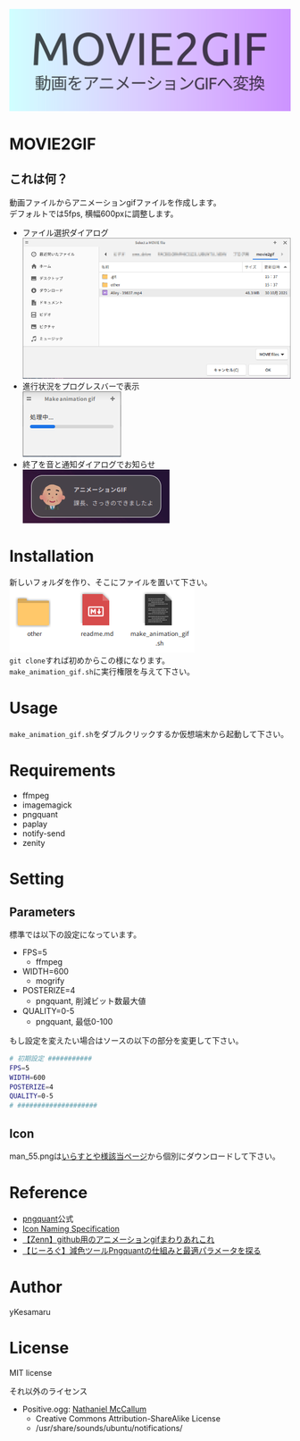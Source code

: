 ![bannar](other/bannar.png)
# MOVIE2GIF
## これは何？
動画ファイルからアニメーションgifファイルを作成します。  
デフォルトでは5fps, 横幅600pxに調整します。  
- ファイル選択ダイアログ
![](other/select.png)
- 進行状況をプログレスバーで表示  
![](other/progress_bar.png)  
- 終了を音と通知ダイアログでお知らせ  
![](other/dialog.png)  
# Installation
新しいフォルダを作り、そこにファイルを置いて下さい。  
![](other/dir.png)  
`git clone`すれば初めからこの様になります。  
`make_animation_gif.sh`に実行権限を与えて下さい。
# Usage
`make_animation_gif.sh`をダブルクリックするか仮想端末から起動して下さい。
# Requirements
- ffmpeg
- imagemagick
- pngquant
- paplay
- notify-send
- zenity
# Setting
## Parameters
標準では以下の設定になっています。
- FPS=5
  - ffmpeg
- WIDTH=600
  - mogrify
- POSTERIZE=4
  - pngquant, 削減ビット数最大値
- QUALITY=0-5
  - pngquant, 最低0-100  
  
もし設定を変えたい場合はソースの以下の部分を変更して下さい。  
```bash
# 初期設定 ###########
FPS=5
WIDTH=600
POSTERIZE=4
QUALITY=0-5
# ####################
```
## Icon
man_55.pngは[いらすとや様該当ページ](https://3.bp.blogspot.com/-1LXBe86Lrs8/Vf-artgLU6I/AAAAAAAAyJE/i5zNuMDWXWo/s800/icon_business_man13.png)から個別にダウンロードして下さい。
# Reference
- [pngquant](https://pngquant.org/)公式
- [Icon Naming Specification](https://specifications.freedesktop.org/icon-naming-spec/icon-naming-spec-latest.html)
- [【Zenn】github用のアニメーションgifまわりあれこれ](https://zenn.dev/ykesamaru/articles/52653d248e854d)
- [【じーろぐ】減色ツールPngquantの仕組みと最適パラメータを探る](https://zlog.hateblo.jp/entry/2019/05/05/pngquant)
# Author
yKesamaru
# License
MIT license  
  
それ以外のライセンス  
- Positive.ogg: [Nathaniel McCallum](https://launchpad.net/ubuntu/bionic/+source/ubuntu-sounds/+copyright)
  - Creative Commons Attribution-ShareAlike License
  - /usr/share/sounds/ubuntu/notifications/  